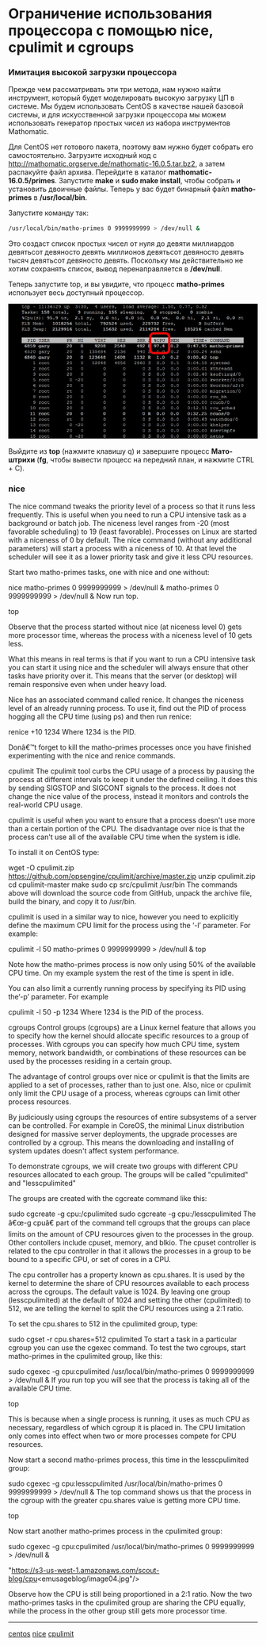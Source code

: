 # Ограничение использования процессора с помощью nice, cpulimit и cgroups

### Имитация высокой загрузки процессора

Прежде чем рассматривать эти три метода, нам нужно найти инструмент, который будет моделировать высокую загрузку ЦП в системе. Мы будем использовать CentOS в качестве нашей базовой системы, и для искусственной загрузки процессора мы можем использовать генератор простых чисел из набора инструментов Mathomatic.

Для CentOS нет готового пакета, поэтому вам нужно будет собрать его самостоятельно. Загрузите исходный код с http://mathomatic.orgserve.de/mathomatic-16.0.5.tar.bz2, а затем распакуйте файл архива. Перейдите в каталог **mathomatic-16.0.5/primes**. Запустите **make** и **sudo make install**, чтобы собрать и установить двоичные файлы. Теперь у вас будет бинарный файл **matho-primes** в **/usr/local/bin**.

Запустите команду так:

```bash
/usr/local/bin/matho-primes 0 9999999999 > /dev/null &
```

Это создаст список простых чисел от нуля до девяти миллиардов девятьсот девяносто девять миллионов девятьсот девяносто девять тысяч девятьсот девяносто девять. Поскольку мы действительно не хотим сохранять список, вывод перенаправляется в **/dev/null**.

Теперь запустите top, и вы увидите, что процесс **matho-primes** использует весь доступный процессор.

![](/images/YDXs9CYWSHi0tDZReHFI)

Выйдите из **top** (нажмите клавишу q) и завершите процесс **Мато-штрихи** (**fg**, чтобы вывести процесс на передний план, и нажмите CTRL + C).

### nice

The nice command tweaks the priority level of a process so that it runs less frequently. This is useful when you need to run a CPU intensive task as a background or batch job. The niceness level ranges from -20 (most favorable scheduling) to 19 (least favorable). Processes on Linux are started with a niceness of 0 by default. The nice command (without any additional parameters) will start a process with a niceness of 10. At that level the scheduler will see it as a lower priority task and give it less CPU resources.

Start two matho-primes tasks, one with nice and one without:

nice matho-primes 0 9999999999 > /dev/null &
matho-primes 0 9999999999 > /dev/null &
Now run top.

top

Observe that the process started without nice (at niceness level 0) gets more processor time, whereas the process with a niceness level of 10 gets less.

What this means in real terms is that if you want to run a CPU intensive task you can start it using nice and the scheduler will always ensure that other tasks have priority over it. This means that the server (or desktop) will remain responsive even when under heavy load.

Nice has an associated command called renice. It changes the niceness level of an already running process. To use it, find out the PID of process hogging all the CPU time (using ps) and then run renice:

renice +10 1234
Where 1234 is the PID.

Donâ€™t forget to kill the matho-primes processes once you have finished experimenting with the nice and renice commands.

cpulimit
The cpulimit tool curbs the CPU usage of a process by pausing the process at different intervals to keep it under the defined ceiling. It does this by sending SIGSTOP and SIGCONT signals to the process. It does not change the nice value of the process, instead it monitors and controls the real-world CPU usage.

cpulimit is useful when you want to ensure that a process doesn't use more than a certain portion of the CPU. The disadvantage over nice is that the process can't use all of the available CPU time when the system is idle.

To install it on CentOS type:

wget -O cpulimit.zip https://github.com/opsengine/cpulimit/archive/master.zip
unzip cpulimit.zip
cd cpulimit-master
make
sudo cp src/cpulimit /usr/bin
The commands above will download the source code from GitHub, unpack the archive file, build the binary, and copy it to /usr/bin.

cpulimit is used in a similar way to nice, however you need to explicitly define the maximum CPU limit for the process using the ‘-l’ parameter. For example:

cpulimit -l 50 matho-primes 0 9999999999 > /dev/null &
top

Note how the matho-primes process is now only using 50% of the available CPU time. On my example system the rest of the time is spent in idle.

You can also limit a currently running process by specifying its PID using the‘-p’  parameter. For example

cpulimit -l 50 -p 1234
Where 1234 is the PID of the process.

cgroups
Control groups (cgroups) are a Linux kernel feature that allows you to specify how the kernel should allocate specific resources to a group of processes. With cgroups you can specify how much CPU time, system memory, network bandwidth, or combinations of these resources can be used by the processes residing in a certain group.

The advantage of control groups over nice or cpulimit is that the limits are applied to a set of processes, rather than to just one. Also, nice or cpulimit only limit the CPU usage of a process, whereas cgroups can limit other process resources.

By judiciously using cgroups the resources of entire subsystems of a server can be controlled. For example in CoreOS, the minimal Linux distribution designed for massive server deployments, the upgrade processes are controlled by a cgroup. This means the downloading and installing of system updates doesn't affect system performance.

To demonstrate cgroups, we will create two groups with different CPU resources allocated to each group. The groups will be called "cpulimited" and "lesscpulimited"

The groups are created with the cgcreate command like this:

sudo cgcreate -g cpu:/cpulimited
sudo cgcreate -g cpu:/lesscpulimited
The â€œ-g cpuâ€ part of the command tell cgroups that the groups can place limits on the amount of CPU resources given to the processes in the group. Other contollers include cpuset, memory, and blkio. The cpuset controller is related to the cpu controller in that it allows the processes in a group to be bound to a specific CPU, or set of cores in a CPU.

The cpu controller has a property known as cpu.shares. It is used by the kernel to determine the share of CPU resources available to each process across the cgroups. The default value is 1024. By leaving one group (lesscpulimited) at the default of 1024 and setting the other (cpulimited) to 512, we are telling the kernel to split the CPU resources using a 2:1 ratio.

To set the cpu.shares to 512 in the cpulimited group, type:

sudo cgset -r cpu.shares=512 cpulimited
To start a task in a particular cgroup you can use the cgexec command. To test the two cgroups, start matho-primes in the cpulimited group, like this:

sudo cgexec -g cpu:cpulimited /usr/local/bin/matho-primes 0 9999999999 > /dev/null &
If you run top you will see that the process is taking all of the available CPU time.

top

This is because when a single process is running, it uses as much CPU as necessary, regardless of which cgroup it is placed in. The CPU limitation only comes into effect when two or more processes compete for CPU resources.

Now start a second matho-primes process, this time in the lesscpulimited group:

sudo cgexec -g cpu:lesscpulimited /usr/local/bin/matho-primes 0 9999999999 > /dev/null &
The top command shows us that the process in the cgroup with the greater cpu.shares value is getting more CPU time.

top

Now start another matho-primes process in the cpulimited group:

sudo cgexec -g cpu:cpulimited /usr/local/bin/matho-primes 0 9999999999 > /dev/null &

"https://s3-us-west-1.amazonaws.com/scout-blog/cpu<emusageblog/image04.jpg"/>

Observe how the CPU is still being proportioned in a 2:1 ratio. Now the two matho-primes tasks in the cpulimited group are sharing the CPU equally, while the process in the other group still gets more processor time.
**********
[centos](/tags/centos.md)
[nice](/tags/nice.md)
[cpulimit](/tags/cpulimit.md)
